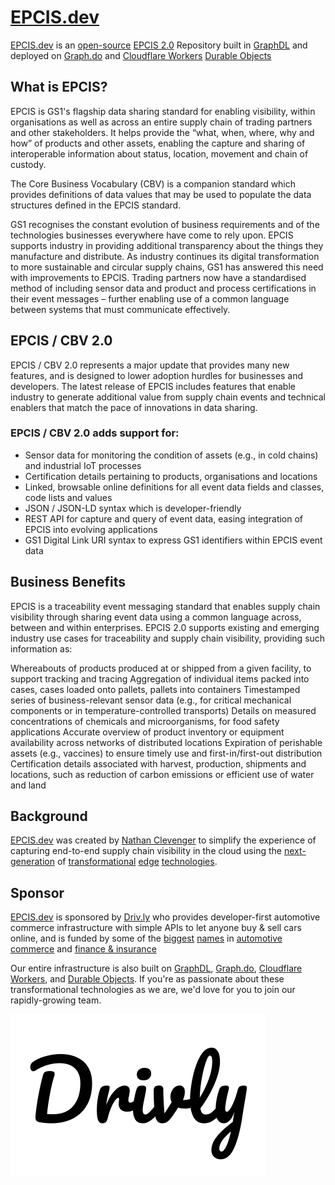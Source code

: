 # [EPCIS.dev](https://epcis.dev)
[EPCIS.dev](https://epcis.dev) is an [open-source](https://github.com/epcis/epcis.dev) [EPCIS 2.0](https://www.gs1.org/standards/epcis) Repository built in [GraphDL](https://graphdl.org) and deployed on [Graph.do](https://graph.do) and [Cloudflare Workers](https://developers.cloudflare.com/workers/learning/how-workers-works/) [Durable Objects](https://blog.cloudflare.com/durable-objects-easy-fast-correct-choose-three/)


## What is EPCIS?
EPCIS is GS1's flagship data sharing standard for enabling visibility, within organisations as well as across an entire supply chain of trading partners and other stakeholders. It helps provide the “what, when, where, why and how” of products and other assets, enabling the capture and sharing of interoperable information about status, location, movement and chain of custody.

The Core Business Vocabulary (CBV) is a companion standard which provides definitions of data values that may be used to populate the data structures defined in the EPCIS standard.

GS1 recognises the constant evolution of business requirements and of the technologies businesses everywhere have come to rely upon. EPCIS supports industry in providing additional transparency about the things they manufacture and distribute. As industry continues its digital transformation to more sustainable and circular supply chains, GS1 has answered this need with improvements to EPCIS. Trading partners now have a standardised method of including sensor data and product and process certifications in their event messages – further enabling use of a common language between systems that must communicate effectively. 

## EPCIS / CBV 2.0
EPCIS / CBV 2.0 represents a major update that provides many new features, and is designed to lower adoption hurdles for businesses and developers. The latest release of EPCIS includes features that enable industry to generate additional value from supply chain events and technical enablers that match the pace of innovations in data sharing.

### EPCIS / CBV 2.0 adds support for:

 - Sensor data for monitoring the condition of assets (e.g., in cold chains) and industrial IoT processes
 - Certification details pertaining to products, organisations and locations
 - Linked, browsable online definitions for all event data fields and classes, code lists and values 
 - JSON / JSON-LD syntax which is developer-friendly
 - REST API for capture and query of event data, easing integration of EPCIS into evolving applications
 - GS1 Digital Link URI syntax to express GS1 identifiers within EPCIS event data
 

## Business Benefits

EPCIS is a traceability event messaging standard that enables supply chain visibility through sharing event data using a common language across, between and within enterprises. EPCIS 2.0 supports existing and emerging industry use cases for traceability and supply chain visibility, providing such information as:

Whereabouts of products produced at or shipped from a given facility, to support tracking and tracing
Aggregation of individual items packed into cases, cases loaded onto pallets, pallets into containers
Timestamped series of business-relevant sensor data (e.g., for critical mechanical components or in temperature-controlled transports)
Details on measured concentrations of chemicals and microorganisms, for food safety applications
Accurate overview of product inventory or equipment availability across networks of distributed locations
Expiration of perishable assets (e.g., vaccines) to ensure timely use and first-in/first-out distribution
Certification details associated with harvest, production, shipments and locations, such as reduction of carbon emissions or efficient use of water and land


## Background
[EPCIS.dev](https://epcis.dev) was created by [Nathan Clevenger](https://github.com/nathanclevenger) to simplify the experience of capturing end-to-end supply chain visibility in the cloud using the [next-generation](https://graphdl.org) of [transformational](https://blog.cloudflare.com/durable-objects-easy-fast-correct-choose-three/) [edge](https://developers.cloudflare.com/workers/learning/how-workers-works/) [technologies](https://developers.cloudflare.com/pub-sub/).

## Sponsor

[EPCIS.dev](https://epcis.dev) is sponsored by [Driv.ly](https://driv.ly) who provides developer-first automotive commerce infrastructure with simple APIs to let anyone buy & sell cars online, and is funded by some of the [biggest](https://twitter.com/TurnerNovak) [names](http://expansionvc.com/portfolio/) in [automotive](https://fontinalis.com/team/#bill-ford) [commerce](https://rocketauto.com) and [finance & insurance](https://www.detroit.vc)

Our entire infrastructure is also built on [GraphDL](https://graphdl.org), [Graph.do](https://graph.do), [Cloudflare Workers](https://developers.cloudflare.com/workers/learning/how-workers-works/), and [Durable Objects](https://blog.cloudflare.com/durable-objects-easy-fast-correct-choose-three/).  If you're as passionate about these transformational technologies as we are, we'd love for you to join our rapidly-growing team.

[![](https://github.com/drivly/driv.ly/raw/main/logo.png)](https://driv.ly)
